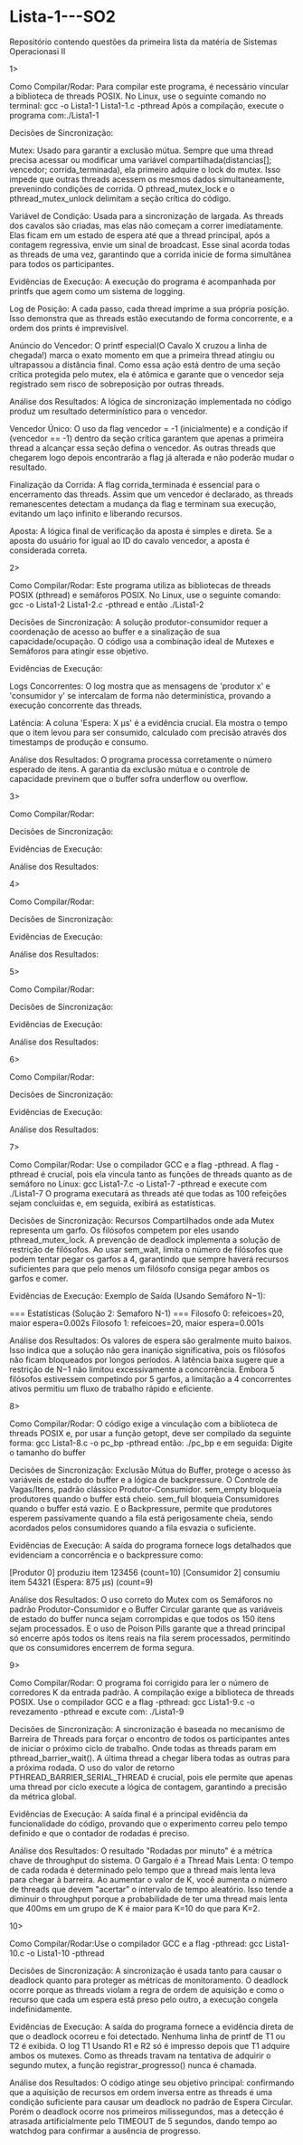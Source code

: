 # Lista-1---SO2
Repositório contendo questões da primeira lista da matéria de Sistemas Operacionasi II

1>

Como Compilar/Rodar: Para compilar este programa, é necessário vincular a biblioteca de threads POSIX. No Linux, use o seguinte comando no terminal: gcc -o Lista1-1 Lista1-1.c -pthread
Após a compilação, execute o programa com:./Lista1-1

Decisões de Sincronização:

  Mutex: Usado para garantir a exclusão mútua. Sempre que uma thread precisa acessar ou modificar uma variável compartilhada(distancias[]; vencedor; corrida_terminada), ela primeiro adquire o lock do mutex. Isso impede que outras threads acessem os mesmos dados simultaneamente, prevenindo condições de corrida. O pthread_mutex_lock e o pthread_mutex_unlock delimitam a seção crítica do código.

  Variável de Condição: Usada para a sincronização de largada. As threads dos cavalos são criadas, mas elas não começam a correr imediatamente. Elas ficam em um estado de espera até que a thread principal, após a contagem regressiva, envie um sinal de broadcast. Esse sinal acorda todas as threads de uma vez, garantindo que a corrida inicie de forma simultânea para todos os participantes.

Evidências de Execução: A execução do programa é acompanhada por printfs que agem como um sistema de logging.

  Log de Posição: A cada passo, cada thread imprime a sua própria posição. Isso demonstra que as threads estão executando de forma concorrente, e a ordem dos prints é imprevisível.

  Anúncio do Vencedor: O printf especial(O Cavalo X cruzou a linha de chegada!) marca o exato momento em que a primeira thread atingiu ou ultrapassou a distância final. Como essa ação está dentro de uma seção crítica protegida pelo mutex, ela é atômica e garante que o vencedor seja registrado sem risco de sobreposição por outras threads. 

Análise dos Resultados: A lógica de sincronização implementada no código produz um resultado determinístico para o vencedor.

  Vencedor Único: O uso da flag vencedor = -1 (inicialmente) e a condição if (vencedor == -1) dentro da seção crítica garantem que apenas a primeira thread a alcançar essa seção defina o vencedor. As outras threads que chegarem logo depois encontrarão a flag já alterada e não poderão mudar o resultado.

  Finalização da Corrida: A flag corrida_terminada é essencial para o encerramento das threads. Assim que um vencedor é declarado, as threads remanescentes detectam a mudança da flag e terminam sua execução, evitando um laço infinito e liberando recursos.

  Aposta: A lógica final de verificação da aposta é simples e direta. Se a aposta do usuário for igual ao ID do cavalo vencedor, a aposta é considerada correta.

2>

Como Compilar/Rodar: Este programa utiliza as bibliotecas de threads POSIX (pthread) e semáforos POSIX. No Linux, use o seguinte comando: gcc -o Lista1-2 Lista1-2.c -pthread e então ./Lista1-2

Decisões de Sincronização: A solução produtor-consumidor requer a coordenação de acesso ao buffer e a sinalização de sua capacidade/ocupação. O código usa a combinação ideal de Mutexes e Semáforos para atingir esse objetivo.

Evidências de Execução:

  Logs Concorrentes: O log mostra que as mensagens de 'produtor x' e 'consumidor y' se intercalam de forma não determinística, provando a execução concorrente das threads.

  Latência: A coluna 'Espera: X µs' é a evidência crucial. Ela mostra o tempo que o item levou para ser consumido, calculado com precisão através dos timestamps de produção e consumo.

Análise dos Resultados: O programa processa corretamente o número esperado de itens. A garantia da exclusão mútua e o controle de capacidade previnem que o buffer sofra underflow ou overflow.

3>

Como Compilar/Rodar:

Decisões de Sincronização:

Evidências de Execução:

Análise dos Resultados:

4>

Como Compilar/Rodar:

Decisões de Sincronização:

Evidências de Execução:

Análise dos Resultados:

5>

Como Compilar/Rodar:

Decisões de Sincronização:

Evidências de Execução:

Análise dos Resultados:

6>

Como Compilar/Rodar:

Decisões de Sincronização:

Evidências de Execução:

Análise dos Resultados:

7>

Como Compilar/Rodar: Use o compilador GCC e a flag -pthread. A flag -pthread é crucial, pois ela vincula tanto as funções de threads quanto as de semáforo no Linux: gcc Lista1-7.c -o Lista1-7 -pthread e execute com ./Lista1-7 O programa executará as threads até que todas as 100 refeições sejam concluídas e, em seguida, exibirá as estatísticas.

Decisões de Sincronização: Recursos Compartilhados onde ada Mutex representa um garfo. Os filósofos competem por eles usando pthread_mutex_lock. A prevenção de deadlock implementa a solução de restrição de filósofos. Ao usar sem_wait, limita o número de filósofos que podem tentar pegar os garfos a 4, garantindo que sempre haverá recursos suficientes para que pelo menos um filósofo consiga pegar ambos os garfos e comer.

Evidências de Execução: Exemplo de Saída (Usando Semáforo N−1):

=== Estatísticas (Solução 2: Semaforo N-1) ===
Filosofo 0: refeicoes=20, maior espera=0.002s
Filosofo 1: refeicoes=20, maior espera=0.001s

Análise dos Resultados: Os valores de espera são geralmente muito baixos. Isso indica que a solução não gera inanição significativa, pois os filósofos não ficam bloqueados por longos períodos. A latência baixa sugere que a restrição de N−1 não limitou excessivamente a concorrência. Embora 5 filósofos estivessem competindo por 5 garfos, a limitação a 4 concorrentes ativos permitiu um fluxo de trabalho rápido e eficiente.

8>

Como Compilar/Rodar: O código exige a vinculação com a biblioteca de threads POSIX e, por usar a função getopt, deve ser compilado da seguinte forma: gcc Lista1-8.c -o pc_bp -pthread então: ./pc_bp e em seguida: Digite o tamanho do buffer

Decisões de Sincronização: Exclusão Mútua do Buffer, protege o acesso às variáveis de estado do buffer e a lógica de backpressure. O Controle de Vagas/Itens, padrão clássico Produtor-Consumidor. sem_empty bloqueia produtores quando o buffer está cheio. sem_full bloqueia Consumidores quando o buffer está vazio. E o Backpressure, permite que produtores esperem passivamente quando a fila está perigosamente cheia, sendo acordados pelos consumidores quando a fila esvazia o suficiente.

Evidências de Execução: A saída do programa fornece logs detalhados que evidenciam a concorrência e o backpressure como:

[Produtor 0] produziu item 123456 (count=10)
  [Consumidor 2] consumiu item 54321 (Espera: 875 µs) (count=9)

Análise dos Resultados: O uso correto do Mutex com os Semáforos no padrão Produtor-Consumidor e o Buffer Circular garante que as variáveis de estado do buffer nunca sejam corrompidas e que todos os 150 itens sejam processados. E o uso de Poison Pills garante que a thread principal só encerre após todos os itens reais na fila serem processados, permitindo que os consumidores encerrem de forma segura.

9>

Como Compilar/Rodar: O programa foi corrigido para ler o número de corredores K da entrada padrão. A compilação exige a biblioteca de threads POSIX. Use o compilador GCC e a flag -pthread: gcc Lista1-9.c -o revezamento -pthread e excute com: ./Lista1-9

Decisões de Sincronização: A sincronização é baseada no mecanismo de Barreira de Threads para forçar o encontro de todos os participantes antes de iniciar o próximo ciclo de trabalho. Onde todas as threads param em pthread_barrier_wait(). A última thread a chegar libera todas as outras para a próxima rodada. O uso do valor de retorno PTHREAD_BARRIER_SERIAL_THREAD é crucial, pois ele permite que apenas uma thread por ciclo execute a lógica de contagem, garantindo a precisão da métrica global.

Evidências de Execução: A saída final é a principal evidência da funcionalidade do código, provando que o experimento correu pelo tempo definido e que o contador de rodadas é preciso.

Análise dos Resultados: O resultado "Rodadas por minuto" é a métrica chave de throughput do sistema. O Gargalo é a Thread Mais Lenta: O tempo de cada rodada é determinado pelo tempo que a thread mais lenta leva para chegar à barreira. Ao aumentar o valor de K, você aumenta o número de threads que devem "acertar" o intervalo de tempo aleatório. Isso tende a diminuir o throughput porque a probabilidade de ter uma thread mais lenta que 400ms em um grupo de K é maior para K=10 do que para K=2.

10>

Como Compilar/Rodar:Use o compilador GCC e a flag -pthread: gcc Lista1-10.c -o Lista1-10 -pthread

Decisões de Sincronização: A sincronização é usada tanto para causar o deadlock quanto para proteger as métricas de monitoramento. O deadlock ocorre porque as threads violam a regra de ordem de aquisição e como o recurso que cada um espera está preso pelo outro, a execução congela indefinidamente.

Evidências de Execução: A saída do programa fornece a evidência direta de que o deadlock ocorreu e foi detectado. Nenhuma linha de printf de T1 ou T2 é exibida. O log T1 Usando R1 e R2 só é impresso depois que T1 adquire ambos os mutexes. Como as threads travam na tentativa de adquirir o segundo mutex, a função registrar_progresso() nunca é chamada.

Análise dos Resultados: O código atinge seu objetivo principal: confirmando que a aquisição de recursos em ordem inversa entre as threads é uma condição suficiente para causar um deadlock no padrão de Espera Circular. Porém o deadlock ocorre nos primeiros milissegundos, mas a detecção é atrasada artificialmente pelo TIMEOUT de 5 segundos, dando tempo ao watchdog para confirmar a ausência de progresso.

